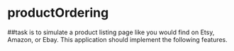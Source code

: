 # productOrdering
##task is to simulate a product listing page like you would find on Etsy, Amazon, or Ebay. This application should implement the following features.
